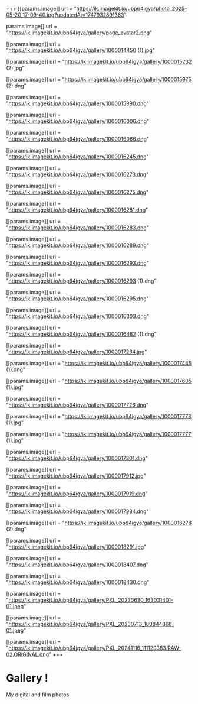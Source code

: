 +++
[[params.image]]
url = "https://ik.imagekit.io/ubp64igya/photo_2025-05-20_17-09-40.jpg?updatedAt=1747932891363"

params.image]]
url = "https://ik.imagekit.io/ubp64igya/gallery/page_avatar2.png"

[[params.image]]
url = "https://ik.imagekit.io/ubp64igya/gallery/1000014450 (1).jpg"

[[params.image]]
url = "https://ik.imagekit.io/ubp64igya/gallery/1000015232 (2).jpg"

[[params.image]]
url = "https://ik.imagekit.io/ubp64igya/gallery/1000015975 (2).dng"

[[params.image]]
url = "https://ik.imagekit.io/ubp64igya/gallery/1000015990.dng"

[[params.image]]
url = "https://ik.imagekit.io/ubp64igya/gallery/1000016006.dng"

[[params.image]]
url = "https://ik.imagekit.io/ubp64igya/gallery/1000016066.dng"

[[params.image]]
url = "https://ik.imagekit.io/ubp64igya/gallery/1000016245.dng"

[[params.image]]
url = "https://ik.imagekit.io/ubp64igya/gallery/1000016273.dng"

[[params.image]]
url = "https://ik.imagekit.io/ubp64igya/gallery/1000016275.dng"

[[params.image]]
url = "https://ik.imagekit.io/ubp64igya/gallery/1000016281.dng"

[[params.image]]
url = "https://ik.imagekit.io/ubp64igya/gallery/1000016283.dng"

[[params.image]]
url = "https://ik.imagekit.io/ubp64igya/gallery/1000016289.dng"

[[params.image]]
url = "https://ik.imagekit.io/ubp64igya/gallery/1000016293.dng"

[[params.image]]
url = "https://ik.imagekit.io/ubp64igya/gallery/1000016293 (1).dng"

[[params.image]]
url = "https://ik.imagekit.io/ubp64igya/gallery/1000016295.dng"

[[params.image]]
url = "https://ik.imagekit.io/ubp64igya/gallery/1000016303.dng"

[[params.image]]
url = "https://ik.imagekit.io/ubp64igya/gallery/1000016482 (1).dng"

[[params.image]]
url = "https://ik.imagekit.io/ubp64igya/gallery/1000017234.jpg"

[[params.image]]
url = "https://ik.imagekit.io/ubp64igya/gallery/1000017445 (1).dng"

[[params.image]]
url = "https://ik.imagekit.io/ubp64igya/gallery/1000017605 (1).jpg"

[[params.image]]
url = "https://ik.imagekit.io/ubp64igya/gallery/1000017726.dng"

[[params.image]]
url = "https://ik.imagekit.io/ubp64igya/gallery/1000017773 (1).jpg"

[[params.image]]
url = "https://ik.imagekit.io/ubp64igya/gallery/1000017777 (1).jpg"

[[params.image]]
url = "https://ik.imagekit.io/ubp64igya/gallery/1000017801.dng"

[[params.image]]
url = "https://ik.imagekit.io/ubp64igya/gallery/1000017912.jpg"

[[params.image]]
url = "https://ik.imagekit.io/ubp64igya/gallery/1000017919.dng"

[[params.image]]
url = "https://ik.imagekit.io/ubp64igya/gallery/1000017984.dng"

[[params.image]]
url = "https://ik.imagekit.io/ubp64igya/gallery/1000018278 (2).dng"

[[params.image]]
url = "https://ik.imagekit.io/ubp64igya/gallery/1000018291.jpg"

[[params.image]]
url = "https://ik.imagekit.io/ubp64igya/gallery/1000018407.dng"

[[params.image]]
url = "https://ik.imagekit.io/ubp64igya/gallery/1000018430.dng"

[[params.image]]
url = "https://ik.imagekit.io/ubp64igya/gallery/PXL_20230630_163031401-01.jpeg"

[[params.image]]
url = "https://ik.imagekit.io/ubp64igya/gallery/PXL_20230713_180844868-01.jpeg"

[[params.image]]
url = "https://ik.imagekit.io/ubp64igya/gallery/PXL_20241116_111129383.RAW-02.ORIGINAL.dng"
+++

# Gallery !
My digital and film photos

